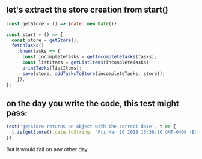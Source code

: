 ## let's extract the store creation from start()

```javascript
const getStore = () => {date: new Date()}

const start = () => {
  const store = getStore();
  fetchTasks()
    .then(tasks => {
      const incompleteTasks = getIncompleteTasks(tasks);
      const listItems = getListItems(incompleteTasks)
      printTasks(listItems);
      save(store, addTasksToStore(incompleteTasks, store));
    });
};
```

## on the day you write the code, this test might pass:

```javascript
test('getStore returns an object with the correct date', t => {
  t.is(getStore().date.toString, 'Fri Mar 16 2018 15:38:10 GMT-0400 (EDT)');
});
```

But it would fail on any other day. 